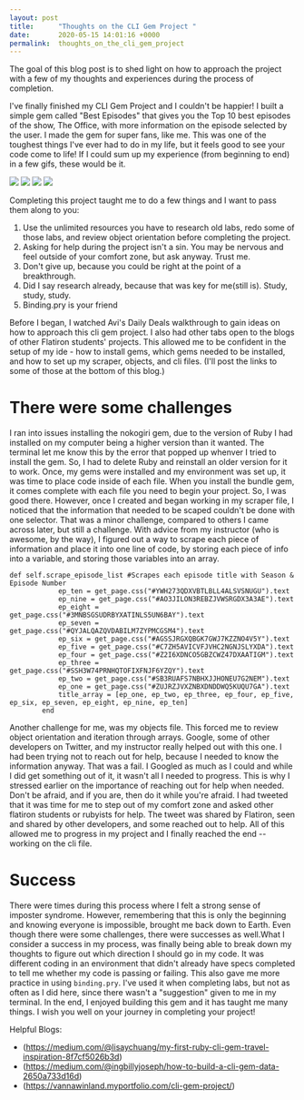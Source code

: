 ```yaml
---
layout: post
title:      "Thoughts on the CLI Gem Project "
date:       2020-05-15 14:01:16 +0000
permalink:  thoughts_on_the_cli_gem_project
---
```



The goal of this blog post is to shed light on how to approach the project with a few of my thoughts and experiences during the process of completion.

I've finally finished my CLI Gem Project and I couldn't be happier! I built a simple gem called "Best Episodes" that gives you the Top 10 best episodes of the show, The Office, with more information on the episode selected by the user. I made the gem for super fans, like me. This was one of the toughest things I've ever had to do in my life, but it feels good to see your code come to life! If I could sum up my experience (from beginning to end) in a few gifs, these would be it.

![](https://media.giphy.com/media/1VV5mivAbIHSSiKXL9/giphy.gif)
![](https://media.giphy.com/media/LRVnPYqM8DLag/giphy.gif)
![](https://media.giphy.com/media/gHhz5ZqkY8rzyWUiKw/giphy.gif)
![](https://media.giphy.com/media/5tgVJmQBd2vBIm7l6B/giphy.gif)

Completing this project taught me to do a few things and I want to pass them along to you: 

1. Use the unlimited resources you have to research old labs, redo some of those labs, and review object orientation before completing the project.
2. Asking for help during the project isn't a sin. You may be nervous and feel outside of your comfort zone, but ask anyway. Trust me. 
3. Don't give up, because you could be right at the point of a breakthrough. 
4. Did I say research already, because that was key for me(still is). Study, study, study. 
5. Binding.pry is your friend 


Before I began, I watched Avi's Daily Deals walkthrough to gain ideas on how to approach this cli gem project. I also had other tabs open to the blogs of other Flatiron students' projects. This allowed me to be confident in the setup of my ide - how to install gems, which gems needed to be installed, and how to set up my scraper, objects, and cli files. 
(I'll post the links to some of those at the bottom of this blog.) 


# There were some challenges

 I ran into issues installing the nokogiri gem, due to the version of Ruby I had installed on my computer being a higher version than it wanted. The terminal let me know this by the error that popped up whenver I tried to install the gem. So, I had to delete Ruby and reinstall an older version for it to work. 
 Once, my gems were installed and my environment was set up, it was time to place code inside of each file. When you install the bundle gem, it comes complete with each file you need to begin your project. So, I was good there. 
 However, once I created and began working in my scraper file, I noticed that the information that needed to be scaped couldn't be done with one selector. That was a minor challenge, compared to others I came across later, but still a challenge. With advice from my instructor (who is awesome, by the way), I figured out a way to scrape each piece of information and place it into one line of code, by storing each piece of info into a variable, and storing those variables into an array. 

```
def self.scrape_episode_list #Scrapes each episode title with Season & Episode Number
            ep_ten = get_page.css("#YWH273QDXVBTLBLL4ALSVSNUGU").text
            ep_nine = get_page.css("#AO3JILON3REBZJVWSRGDX3A3AE").text
            ep_eight = get_page.css("#3MNBSGSUDRBYXATINLS5UN6BAY").text
            ep_seven = get_page.css("#QYJALQAZQVDABILM7ZYPMCGSM4").text
            ep_six = get_page.css("#AGSSJRGXQBGK7GWJ7KZZNO4V5Y").text
            ep_five = get_page.css("#C7ZH5AVICVFJVHC2NGNJSLYXDA").text
            ep_four = get_page.css("#Z2I6XDNCO5GBZCWZ47DXAATIGM").text
            ep_three = get_page.css("#SSH3W74PRNHQTOFIXFNJF6YZQY").text
            ep_two = get_page.css("#SB3RUAFS7NBHXJJHONEU7G2NEM").text
            ep_one = get_page.css("#ZUJRZJVXZNBXDNDDWQ5KUQU7GA").text
            title_array = [ep_one, ep_two, ep_three, ep_four, ep_five, ep_six, ep_seven, ep_eight, ep_nine, ep_ten]
        end 
```
Another challenge for me, was my objects file. This forced me to review object orientation and iteration through arrays. Google, some of other developers on Twitter, and my instructor really helped out with this one. I had been trying not to reach out for help, because I needed to know the information anyway. That was a fail. I Googled as much as I could and while I did get something out of it, it wasn't all I needed to progress. This is why I stressed earlier on the importance of reaching out for help when needed. Don't be afraid, and if you are, then do it while you're afraid. I had tweeted that it was time for me to step out of my comfort zone and asked other flatiron students or rubyists for help. The tweet was shared by Flatiron, seen and shared by other developers, and some reached out to help. All of this allowed me to progress in my project and I finally reached the end -- working on the cli file. 

# Success 

There were times during this process where I felt a strong sense of imposter syndrome. However, remembering that this is only the beginning and knowing everyone is impossible, brought me back down to Earth. Even though there were some challenges, there were successes as well.What I consider a success in my process, was finally being able to break down my thoughts to figure out which direction I should go in my code. It was different coding in an environment that didn't already have specs completed to tell me whether my code is passing or failing. This also gave me more practice in using `binding.pry`. I've used it when completing labs, but not as often as I did here, since there wasn't a "suggestion" given to me in my terminal. In the end, I enjoyed building this gem and it has taught me many things. I wish you well on your journey in completing your project!













Helpful Blogs:
* (https://medium.com/@lisaychuang/my-first-ruby-cli-gem-travel-inspiration-8f7cf5026b3d)
* (https://medium.com/@ingbillyjoseph/how-to-build-a-cli-gem-data-2650a733d16d)
* (https://vannawinland.myportfolio.com/cli-gem-project/)



